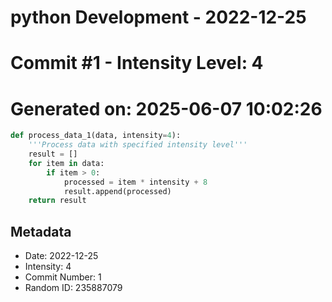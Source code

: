 ﻿# python Development - 2022-12-25
# Commit #1 - Intensity Level: 4
# Generated on: 2025-06-07 10:02:26
```python
def process_data_1(data, intensity=4):
    '''Process data with specified intensity level'''
    result = []
    for item in data:
        if item > 0:
            processed = item * intensity + 8
            result.append(processed)
    return result
```
## Metadata
- Date: 2022-12-25
- Intensity: 4
- Commit Number: 1
- Random ID: 235887079
